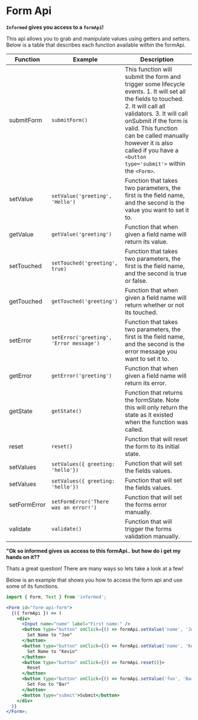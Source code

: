 # Form Api

**`Informed` gives you access to a `formApi`!**

This api allows you to grab and manipulate values using getters and setters. Below is a table that describes each function available within the formApi.

| Function     | Example                                 | Description                                                                                                                                                                                                                                                                                                               |
| ------------ | --------------------------------------- | ------------------------------------------------------------------------------------------------------------------------------------------------------------------------------------------------------------------------------------------------------------------------------------------------------------------------- |
| submitForm   | `submitForm()`                          | This function will submit the form and trigger some lifecycle events. 1. It will set all the fields to touched. 2. It will call all validators. 3. It will call onSubmit if the form is valid. This function can be called manually however it is also called if you have a `<button type='submit'>` within the `<Form>`. |
| setValue     | `setValue('greeting', 'Hello')`         | Function that takes two parameters, the first is the field name, and the second is the value you want to set it to.                                                                                                                                                                                                       |
| getValue     | `getValue('greeting')`                  | Function that when given a field name will return its value.                                                                                                                                                                                                                                                              |
| setTouched   | `setTouched('greeting', true)`          | Function that takes two parameters, the first is the field name, and the second is true or false.                                                                                                                                                                                                                         |
| getTouched   | `getTouched('greeting')`                | Function that when given a field name will return whether or not its touched.                                                                                                                                                                                                                                             |
| setError     | `setError('greeting', 'Error message')` | Function that takes two parameters, the first is the field name, and the second is the error message you want to set it to.                                                                                                                                                                                               |
| getError     | `getError('greeting')`                  | Function that when given a field name will return its error.                                                                                                                                                                                                                                                              |
| getState     | `getState()`                            | Function that returns the formState. Note this will only return the state as it existed when the function was called.                                                                                                                                                                                                     |
| reset        | `reset()`                               | Function that will reset the form to its initial state.                                                                                                                                                                                                                                                                   |
| setValues    | `setValues({ greeting: 'hello'})`       | Function that will set the fields values.                                                                                                                                                                                                                                                                                 |
| setValues    | `setValues({ greeting: 'hello'})`       | Function that will set the fields values.                                                                                                                                                                                                                                                                                 |
| setFormError | `setFormError('There was an error!')`   | Function that will set the forms error manually.                                                                                                                                                                                                                                                                          |
| validate     | `validate()`                            | Function that will trigger the forms validation manually.                                                                                                                                                                                                                                                                 |

**"Ok so informed gives us access to this formApi.. but how do i get my hands
on it??**

Thats a great question! There are many ways so lets take a look at a few!

Below is an example that shows you how to access the form api and use some of
its functions.

<!-- STORY -->

```jsx
import { Form, Text } from 'informed';

<Form id="form-api-form">
  {({ formApi }) => (
    <div>
      <Input name="name" label="First name:" />
      <button type="button" onClick={() => formApi.setValue('name', 'Joe')}>
        Set Name to "Joe"
      </button>
      <button type="button" onClick={() => formApi.setValue('name', 'Kevin')}>
        Set Name to "Kevin"
      </button>
      <button type="button" onClick={() => formApi.reset()}>
        Reset
      </button>
      <button type="button" onClick={() => formApi.setValue('foo', 'Bar')}>
        Set Foo to "Bar"
      </button>
      <button type="submit">Submit</button>
    </div>
  )}
</Form>;
```

<br/>
